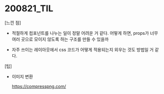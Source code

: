 200821_TIL
===

[느낀 점]

* 적절하게 컴포넌트를 나누는 일이 정말 어려운 거 같다. 어떻게 하면, props가 너무 여러 곳으로 모이지 않도록 하는 구조를 만들 수 있을까 

* 자주 쓰이는 레이아웃에서 css 코드가 어떻게 적용되는지 외우는 것도 방법일 거 같다.

[팁]

* 이미지 변환

    https://compresspng.com/